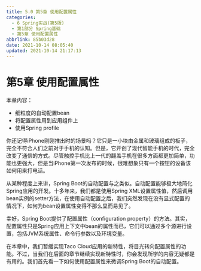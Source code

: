 ```yaml
---
title: 5.0 第5章 使用配置属性
categories: 
  - 6 Spring实战(第5版)
  - 第1部分 Spring基础
  - 第5章 使用配置属性
abbrlink: 85b03d28
date: 2021-10-14 08:05:40
updated: 2021-10-14 21:17:13
---
```

# 第5章 使用配置属性
本章内容：

- 细粒度的自动配置bean
- 将配置属性用到应用组件上
- 使用Spring profile

你还记得iPhone刚刚推出时的场景吗？它只是一小块由金属和玻璃组成的板子，完全不符合人们之前对于手机的认知。但是，它开创了现代智能手机的时代，完全改变了通信的方式。尽管触控手机比上一代的翻盖手机在很多方面都更加简单，功能也更强大，但是当iPhone第一次发布的时候，很难想象只有一个按钮的设备该如何用来打电话。

从某种程度上来讲，Spring Boot的自动配置与之类似。自动配置能够极大地简化Spring应用的开发。十多年来，我们都是使用Spring XML设置属性值，然后调用bean实例的setter方法，在使用自动配置之后，我们突然发现在没有显式配置的情况下，如何为bean设置属性变得不那么显而易见了。

幸好，Spring Boot提供了配置属性（configuration property）的方法。其实，配置属性只是Spring应用上下文中bean的属性而已，它们可以通过多个源进行设置，包括JVM系统属性、命令行参数以及环境变量。

在本章中，我们暂缓实现Taco Cloud应用的新特性，将目光转向配置属性的功能。不过，当我们在后面的章节继续实现新特性时，你会发现所学的内容无疑都是有用的。我们首先看一下如何使用配置属性来微调Spring Boot的自动配置。
